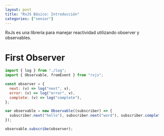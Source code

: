```yaml
---
layout: post
title: "RxJS Básico: Introducción"
categories: ["senior"]
---
```


RxJs es una librería para manejar reactividad utilizando<!--more--> observer y observables.

# First Observer

```javascript
import { log } from "./log";
import { Observable, fromEvent } from "rxjs";

const observer = {
  next: (v) => log("next", v),
  error: (v) => log("error", v),
  complete: (v) => log("complete"),
};

var observable = new Observable((subscriber) => {
  subscriber.next("hello"), subscriber.next("word"), subscriber.complete();
});

observable.subscribe(observer);
```
